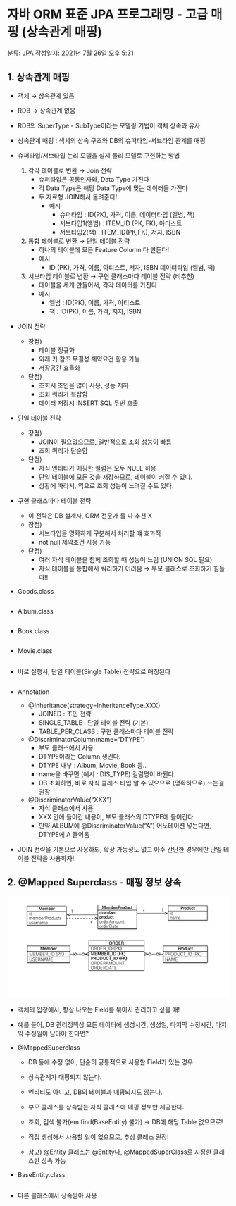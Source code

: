 # 자바 ORM 표준 JPA 프로그래밍 - 고급 매핑 (상속관계 매핑)

분류:  JPA
작성일시: 2021년 7월 26일 오후 5:31

## 1. 상속관계 매핑

- 객체 → 상속관계 있음
- RDB → 상속관계 없음
- RDB의 SuperType - SubType이라는 모델링 기법이 객체 상속과 유사
- 상속관계 매핑 : 색체의 상속 구조와 DB의 슈퍼타입-서브타임 관계를 매핑

- 슈퍼타입/서브타입 논리 모델을 실제 물리 모델로 구현하는 방법
    1. 각각 테이블로 변환 → Join 전략
        - 슈퍼타입은 공통인자와, Data Type 가진다
        - 각 Data Type은 해당 Data Type에 맞는 데이터들 가진다
        - 두 자료형 JOIN해서 돌려준다!
            - 예시
                - 슈퍼타입 : ID(PK), 가격, 이름, 데이터타입 (앨범, 책)
                - 서브타입1(앨범) : ITEM_ID (PK, FK), 아티스트
                - 서브타입2(책) : ITEM_ID(PK,FK), 저자, ISBN
    2. 통합 테이블로 변환 → 단일 테이블 전략
        - 하나의 테이블에 모든 Feature Column 다 만든다!
        - 예시
            - ID (PK), 가격, 이름, 아티스트, 저자, ISBN 데이터타입 (앨범, 책)
    3. 서브타입 테이블로 변환 → 구현 클래스마다 테이블 전략 (비추천)
        - 테이블을 세개 만들어서, 각각 데이터를 가진다
        - 예시
            - 앨범 : ID(PK), 이름, 가격, 아티스트
            - 책 : ID(PK), 이름, 가격, 저자, ISBN

- JOIN 전략
    - 장점)
        - 테이블 정규화
        - 외래 키 참조 무결성 제약요건 활용 가능
        - 저장공간 효율화
    - 단점)
        - 조회시 조인을 많이 사용, 성능 저하
        - 조회 쿼리가 복잡함
        - 데이터 저장시 INSERT SQL 두번 호출

- 단일 테이블 전략
    - 장점)
        - JOIN이 필요없으므로, 일반적으로 조회 성능이 빠름
        - 조회 쿼리가 단순함
    - 단점)
        - 자식 엔티티가 매핑한 컬럼은 모두 NULL 허용
        - 단일 테이블에 모든 것을 저장하므로, 테이블이 커질 수 있다.
        - 상황에 따라서, 역으로 조회 성능이 느려질 수도 있다.

- 구현 클래스마다 테이블 전략
    - 이 전략은 DB 설계자, ORM 전문가 둘 다 추천 X
    - 장점)
        - 서브타입을 명확하게 구분해서 처리할 떄 효과적
        - not null 제약조건 사용 가능
    - 단점)
        - 여러 자식 테이블을 함께 조회할 때 성능이 느림 (UNION SQL 필요)
        - 자식 테이블을 통합해서 쿼리하기 어려움 → 부모 클래스로 조회하기 힘들다!!

- Goods.class

```java
```

- Album.class

```java
```

- Book.class

```java

```

- Movie.class

```java
```

- 바로 실행시, 단일 테이블(Single Table) 전략으로 매칭된다

```java
```

- Annotation
    - @Inheritance(strategy=InheritanceType.XXX)
        - JOINED : 조인 전략
        - SINGLE_TABLE : 단일 테이블 전략 (기본)
        - TABLE_PER_CLASS : 구현 클래스마다 테이블 전략
    - @DiscriminatorColumn(name=“DTYPE”)
        - 부모 클래스에서 사용
        - DTYPE이라는 Column 생긴다.
        - DTYPE 내부 : Album, Movie, Book 등..
        - name을 바꾸면 (예시 : DIS_TYPE) 컬럼명이 바뀐다.
        - DB 조회하면, 바로 자식 클래스 타입 알 수 있으므로 (명확하므로) 쓰는걸 권장
    - @DiscriminatorValue(“XXX”)
        - 자식 클래스에서 사용
        - XXX 안에 들어간 내용이, 부모 클래스의 DTYPE에 들어간다.
        - 만약 ALBUM에 @DiscriminatorValue(“A”) 어노테이션 넣는다면, DTYPE에 A 들어옴

- JOIN 전략을 기본으로 사용하되, 확장 가능성도 없고 아주 간단한 경우에만 단일 테이블 전략을 사용하자!

## 2. @Mapped Superclass - 매핑 정보 상속

![%E1%84%8C%E1%85%A1%E1%84%87%E1%85%A1%20ORM%20%E1%84%91%E1%85%AD%E1%84%8C%E1%85%AE%E1%86%AB%20JPA%20%E1%84%91%E1%85%B3%E1%84%85%E1%85%A9%E1%84%80%E1%85%B3%E1%84%85%E1%85%A2%E1%84%86%E1%85%B5%E1%86%BC%20-%20%E1%84%80%E1%85%A9%E1%84%80%E1%85%B3%E1%86%B8%20%E1%84%86%E1%85%A2%E1%84%91%E1%85%B5%E1%86%BC%20(%E1%84%89%E1%85%A1%E1%86%BC%E1%84%89%20b4d0ca6e3b9d478cb20d347862d55409/Untitled.png](https://github.com/LemonDouble/TIL/blob/main/JPA/img/Untitled%2019.png)

- 객체의 입장에서, 항상 나오는 Field를 묶어서 관리하고 싶을 때!
- 예를 들어, DB 관리정책상 모든 데이터에 생성시간, 생성일, 마지막 수정시간, 마지막 수정일이 남아야 한다면?

- @MappedSuperclass
    - DB 등에 수정 없이, 단순히 공통적으로 사용할 Field가 있는 경우
    - 상속관계가 매핑되지 않는다.
    - 엔티티도 아니고, DB의 테이블과 매핑되지도 않는다.
    - 부모 클래스를 상속받는 자식 클래스에 매핑 정보만 제공한다.
    - 조회, 검색 불가(em.find(BaseEntity) 불가) → DB에 해당 Table 없으므로!
    - 직접 생성해서 사용할 일이 없으므로, 추상 클래스 권장!

    - 참고) @Entity 클래스는 @Entity나, @MappedSuperClass로 지정한 클래스만 상속 가능
- BaseEntity.class

```java
```

- 다른 클래스에서 상속받아 사용

```java
```
